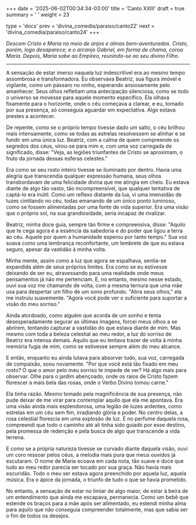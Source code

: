 +++
date = '2025-06-02T00:34:34-03:00'
title = 'Canto XXIII'
draft = true
summary = ' '
weight = 23

type = 'docs'
prev = 'divina_comedia/paraiso/canto22'
next = 'divina_comedia/paraiso/canto24'
+++

_Descem Cristo e Maria no meio de anjos e almas bem-aventuradas. Cristo, porém, logo desaparece; e o arcanjo Gabriel, em forma de chama, coroa Maria. Depois, Maria sobe ao Empíreo, reunindo-se ao seu divino Filho._

---

A sensação de estar imerso naquela luz indescritível era ao mesmo tempo assombrosa e transformadora. Eu observava Beatriz, sua figura imóvel e vigilante, como um pássaro no ninho, esperando ansiosamente pelo amanhecer. Seus olhos refletiam uma antecipação silenciosa, como se todo o universo se movesse para aquele momento específico. Ela olhava fixamente para o horizonte, onde o céu começava a clarear, e eu, tomado por sua presença, só conseguia aguardar em expectativa. Algo estava prestes a acontecer.

De repente, como se o próprio tempo tivesse dado um salto, o céu brilhou mais intensamente, como se todas as estrelas resolvessem se alinhar e se fundir em uma única luz. Beatriz, com a calma de quem compreende os segredos dos céus, virou-se para mim e, com uma voz carregada de significado, disse: "Veja, as legiões triunfantes de Cristo se aproximam, o fruto da jornada dessas esferas celestes."

Era como se seu rosto inteiro tivesse se iluminado por dentro. Havia uma alegria que transcendia qualquer expressão humana, seus olhos transbordavam de uma felicidade divina que me atingia em cheio. Eu estava diante de algo tão vasto, tão incompreensível, que qualquer tentativa de captá-lo era inútil. Como um reflexo distante da lua, vi uma imensidão de luzes cintilando no céu, todas emanando de um único ponto luminoso, como se fossem alimentadas por uma fonte de vida superior. Era uma visão que o próprio sol, na sua grandiosidade, seria incapaz de rivalizar.

Beatriz, minha doce guia, sempre tão firme e compreensiva, disse: "Aquilo que te cega agora é a essência da sabedoria e do poder que ligou a terra ao céu. Aquele por quem a humanidade esperou por tanto tempo." Sua voz soava como uma lembrança reconfortante, um lembrete de que eu estava seguro, apesar da vastidão à minha volta.

Minha mente, assim como a luz que agora se espalhava, sentia-se expandida além de seus próprios limites. Era como se eu estivesse deixando de ser eu, atravessando para uma realidade onde meus pensamentos já não me pertenciam. E, no entanto, mesmo nesse estado, ouvi sua voz me chamando de volta, com a mesma ternura que uma mãe usa para despertar um filho de um sono profundo. "Abra seus olhos," ela me instruiu suavemente. "Agora você pode ver o suficiente para suportar a visão do meu sorriso."

Ainda atordoado, como alguém que acorda de um sonho e tenta desesperadamente segurar as últimas imagens, forcei meus olhos a se abrirem, tentando capturar a vastidão do que estava diante de mim. Mas mesmo com toda a beleza celestial ao meu redor, a luz do sorriso de Beatriz era intensa demais. Aquilo que eu tentava trazer de volta à minha memória fugia de mim, como se estivesse sempre além do meu alcance.

E então, enquanto eu ainda lutava para absorver tudo, sua voz, carregada de compaixão, soou novamente. "Por que você está tão fixado em meu rosto? O que o amor pelo meu sorriso te impede de ver? Há algo mais para observar. Olhe para o jardim abençoado, onde os raios de Cristo fazem florescer a mais bela das rosas, onde o Verbo Divino tomou carne."

Ela tinha razão. Mesmo tomado pela magnificência de sua presença, não pude deixar de me virar para contemplar aquilo que ela me apontava. Era uma visão ainda mais esplendorosa, uma legião de luzes ardentes, como estrelas em um céu sem fim, irradiando glória e poder. No centro delas, a rosa celestial florescia em uma explosão de luz. E no perfume daquela rosa, compreendi que todo o caminho até ali tinha sido guiado por esse destino, pela promessa de redenção e pela busca de algo que transcende a vida terrena.

E como se a própria natureza tivesse se curvado diante daquela visão, ouvi um coro ressoar pelos céus, a melodia mais pura que meus ouvidos já escutaram. O nome de Maria ecoava em cada nota, tão suave e doce que tudo ao meu redor parecia ser tocado por sua graça. Não havia mais escuridão. Todo o meu ser estava agora preenchido por aquela luz, aquela música. Era o ápice da jornada, o triunfo de tudo o que se havia prometido.

No entanto, a sensação de estar no limiar de algo maior, de estar à beira de um entendimento que ainda me escapava, permanecia. Como um bebê que estende os braços para a mãe após ser alimentado, eu estendi minha alma para aquilo que não conseguia compreender totalmente, mas que sabia ser o fim de todos os desejos.
